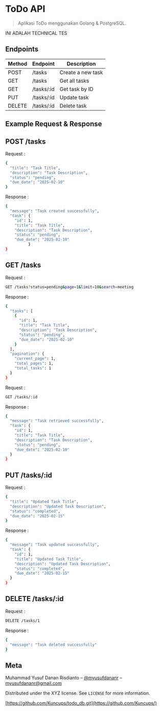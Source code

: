 # ToDo API

> Aplikasi ToDo menggunakan Golang & PostgreSQL.

INI ADALAH TECHNICAL TES

## Endpoints

| Method | Endpoint   | Description       |
| ------ | ---------- | ----------------- |
| POST   | /tasks     | Create a new task |
| GET    | /tasks     | Get all tasks     |
| GET    | /tasks/:id | Get task by ID    |
| PUT    | /tasks/:id | Update task       |
| DELETE | /tasks/:id | Delete task       |

## Example Request & Response

## POST /tasks

Request :

```sh
{
  "title": "Task Title",
  "description": "Task Description",
  "status": "pending",
  "due_date": "2025-02-10"
}
```

Response :

```sh
{
  "message": "Task created successfully",
  "task": {
    "id": 1,
    "title": "Task Title",
    "description": "Task Description",
    "status": "pending",
    "due_date": "2025-02-10"
          }
}
```

## GET /tasks

Request :

```sh
GET /tasks?status=pending&page=1&limit=10&search=meeting
```

Response :

```sh
{
  "tasks": [
    {
      "id": 1,
      "title": "Task Title",
      "description": "Task Description",
      "status": "pending",
      "due_date": "2025-02-10"
    }
  ],
  "pagination": {
    "current_page": 1,
    "total_pages": 1,
    "total_tasks": 1
  }
}
```

Request :

```sh
GET /tasks/:id
```

Response :

```sh
{
  "message": "Task retrieved successfully",
  "task": {
    "id": 1,
    "title": "Task Title",
    "description": "Task Description",
    "status": "pending",
    "due_date": "2025-02-10"
  }
}
```

## PUT /tasks/:id

Request :

```sh
{
  "title": "Updated Task Title",
  "description": "Updated Task Description",
  "status": "completed",
  "due_date": "2025-02-15"
}
```

Response :

```sh
{
  "message": "Task updated successfully",
  "task": {
    "id": 1,
    "title": "Updated Task Title",
    "description": "Updated Task Description",
    "status": "completed",
    "due_date": "2025-02-15"
  }
}
```

## DELETE /tasks/:id

Request :

```sh
DELETE /tasks/1
```

Response :

```sh
{
  "message": "Task deleted successfully"
}
```

## Meta

Muhammad Yusuf Danan Risdianto – [@myusufdananr](https://instagram.com/myusufdananr) – myusufdananr@gmail.com

Distributed under the XYZ license. See `LICENSE` for more information.

[https://github.com/Kuncups/todo_db.git](https://github.com/Kuncups/)
